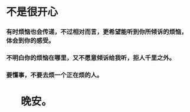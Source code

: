 # 不是很开心
### 有时烦恼也会传递，不过相对而言，更希望能听到你所倾诉的烦恼，体会到你的感受。
### 不明白你的烦恼在哪里，又不愿意倾诉给我听，拒人千里之外。
### 要懂事，不要去烦一个正在烦的人。
# &nbsp;&nbsp;&nbsp;&nbsp;&nbsp;&nbsp;晚安。